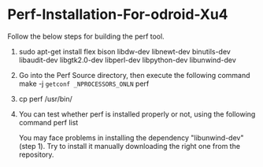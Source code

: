 # Perf-Installation-For-odroid-Xu4
Follow the below steps for building the perf tool.

1. sudo apt-get install flex bison libdw-dev libnewt-dev binutils-dev libaudit-dev libgtk2.0-dev libperl-dev libpython-dev libunwind-dev
2. Go into the Perf Source directory, then execute the following command
make -j `getconf _NPROCESSORS_ONLN` perf
3. cp perf /usr/bin/
4. You can test whether perf is installed properly or not, using the following command
perf list

    You may face problems in installing the dependency "libunwind-dev" (step 1). Try to install it manually downloading the right one from the repository.
